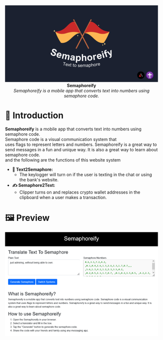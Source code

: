 
<p align="center">
  <img src="https://github.com/Dappy-Net/Semaphoreify/blob/main/assets/Text%20to%20semaphore.png"> <br>
  <b>Semaphoreify</b> <br>
  <i>Semaphoreify is a mobile app that converts text into numbers using semaphore code.</i>
</p>

# 🚩 Introduction

<p><b>Semaphoreify</b> is a mobile app that converts text into numbers using semaphore code.<br>
Semaphore code is a visual communication system that<br> uses flags to represent letters and numbers.
Semaphoreify is a great way to send messages in a fun and unique way. It is also a great way to learn about semaphore code.<br>
and the following are the functions of this website system</p>


* **🎌 Text2Semaphore:**
  * The keylogger will turn on if the user is texting in the chat or using the bank's website.
* **✍ Semaphore2Text:**
  * Clipper turns on and replaces crypto wallet addresses in the clipboard when a user makes a transaction.

# 🖼 Preview

<img src="https://github.com/Dappy-Net/Semaphoreify/blob/main/assets/demos.png"> <br>
